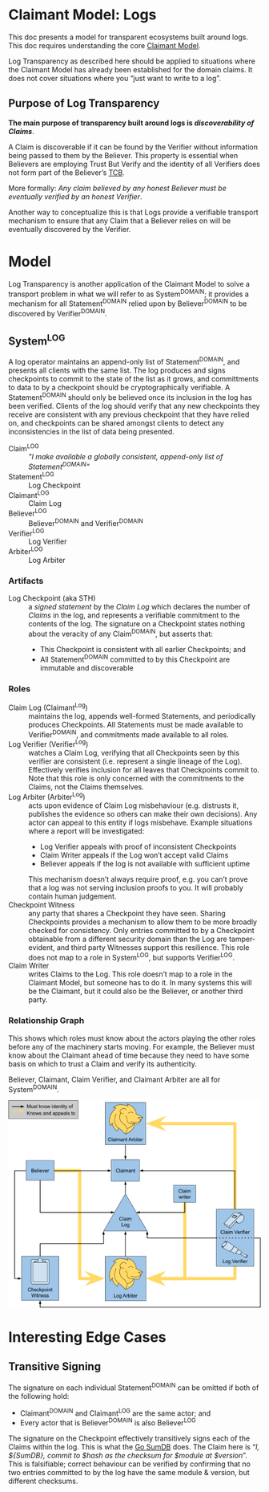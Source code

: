 # Claimant Model: Logs

This doc presents a model for transparent ecosystems built around logs. This doc requires understanding the core [Claimant Model](CoreModel.md).

Log Transparency as described here should be applied to situations where the Claimant Model has already been established for the domain claims. It does not cover situations where you “just want to write to a log”.

## Purpose of Log Transparency
**The main purpose of transparency built around logs is *discoverability of Claims***.

A Claim is discoverable if it can be found by the Verifier without information being passed to them by the Believer. This property is essential when Believers are employing Trust But Verify and the identity of all Verifiers does not form part of the Believer’s [TCB](https://en.wikipedia.org/wiki/Trusted_computing_base).

More formally: *Any claim believed by any honest Believer must be eventually verified by an honest Verifier*.

Another way to conceptualize this is that Logs provide a verifiable transport mechanism to ensure that any Claim that a Believer relies on will be eventually discovered by the Verifier.

# Model
Log Transparency is another application of the Claimant Model to solve a transport problem in what we will refer to as System<sup>DOMAIN</sup>; it provides a mechanism for all Statement<sup>DOMAIN</sup> relied upon by Believer<sup>DOMAIN</sup> to be discovered by Verifier<sup>DOMAIN</sup>.

## System<sup>LOG</sup>

A log operator maintains an append-only list of Statement<sup>DOMAIN</sup>, and presents all clients with the same list.
The log produces and signs checkpoints to commit to the state of the list as it grows, and committments to data to by a checkpoint should be cryptographically verifiable.
A Statement<sup>DOMAIN</sup> should only be believed once its inclusion in the log has been verified.
Clients of the log should verify that any new checkpoints they receive are consistent with any previous checkpoint that they have relied on, and checkpoints can be shared amongst clients to detect any inconsistencies in the list of data being presented.

<dl>
<dt>Claim<sup>LOG</sup></dt>
<dd><i>"I make available a globally consistent, append-only list of Statement<sup>DOMAIN</sup>"</i></dd>
<dt>Statement<sup>LOG</sup></dt>
<dd>Log Checkpoint</dd>
<dt>Claimant<sup>LOG</sup></dt>
<dd>Claim Log</dd>
<dt>Believer<sup>LOG</sup></dt>
<dd>Believer<sup>DOMAIN</sup> and Verifier<sup>DOMAIN</sup></dd>
<dt>Verifier<sup>LOG</sup></dt>
<dd>Log Verifier</dd>
<dt>Arbiter<sup>LOG</sup></dt>
<dd>Log Arbiter</dd>
</dl>

### Artifacts
<dl>
<dt>Log Checkpoint (aka STH)</dt>
<dd>a <i>signed statement</i> by the <i>Claim Log</i> which declares the number of <i>Claims</i> in the log, and represents a verifiable commitment to the contents of the log.
    The signature on a Checkpoint states nothing about the veracity of any Claim<sup>DOMAIN</sup>, but asserts that:
<ul>
<li>This Checkpoint is consistent with all earlier Checkpoints; and</li>
<li>All Statement<sup>DOMAIN</sup> committed to by this Checkpoint are immutable and discoverable</li>
</ul>
</dd>
</dl>

### Roles
<dl>
<dt>Claim Log (Claimant<sup>Log</sup>)</dt>
<dd>maintains the log, appends well-formed Statements, and periodically produces Checkpoints. All Statements must be made available to Verifier<sup>DOMAIN</sup>, and commitments made available to all roles.</dd>
<dt>Log Verifier (Verifier<sup>Log</sup>)</dt>
<dd>watches a Claim Log, verifying that all Checkpoints seen by this verifier are consistent (i.e. represent a single lineage of the Log). Effectively verifies inclusion for all leaves that Checkpoints commit to. Note that this role is only concerned with the commitments to the Claims, not the Claims themselves.</dd>
<dt>Log Arbiter (Arbiter<sup>Log</sup>)</dt>
<dd>acts upon evidence of Claim Log misbehaviour (e.g. distrusts it, publishes the evidence so others can make their own decisions). Any actor can appeal to this entity if logs misbehave. Example situations where a report will be investigated:
<ul>
<li>Log Verifier appeals with proof of inconsistent Checkpoints</li>
<li>Claim Writer appeals if the Log won’t accept valid Claims</li>
<li>Believer appeals if the log is not available with sufficient uptime</li>
</ul>
This mechanism doesn’t always require proof, e.g. you can’t prove that a log was not serving inclusion proofs to you. It will probably contain human judgement.</dd>
<dt>Checkpoint Witness</dt>
<dd>any party that shares a Checkpoint they have seen. Sharing Checkpoints provides a mechanism to allow them to be more broadly checked for consistency. Only entries committed to by a Checkpoint obtainable from a different security domain than the Log are tamper-evident, and third party Witnesses support this resilience. This role does not map to a role in System<sup>LOG</sup>, but supports Verifier<sup>LOG</sup>.
<!-- TODO(mhutchinson): See Closing The Loop for discussion on ensuring that ClaimLog is being fully verified.-->
</dd>
<dt>Claim Writer</dt>
<dd>writes Claims to the Log. This role doesn’t map to a role in the Claimant Model, but someone has to do it. In many systems this will be the Claimant, but it could also be the Believer, or another third party.</dd>
</dl>

### Relationship Graph
This shows which roles must know about the actors playing the other roles before any of the machinery starts moving. For example, the Believer must know about the Claimant ahead of time because they need to have some basis on which to trust a Claim and verify its authenticity.

Believer, Claimant, Claim Verifier, and Claimant Arbiter are all for System<sup>DOMAIN</sup>.

![Relationship Graph](cmrels.png)

<!-- TODO(mhutchinson): Discuss Closing The Loop when that is in the core model documentation -->

# Interesting Edge Cases
## Transitive Signing
The signature on each individual Statement<sup>DOMAIN</sup> can be omitted if both of the following hold:
* Claimant<sup>DOMAIN</sup> and Claimant<sup>LOG</sup> are the same actor; and
* Every actor that is Believer<sup>DOMAIN</sup> is also Believer<sup>LOG</sup>

The signature on the Checkpoint effectively transitively signs each of the Claims within the log. This is what the [Go SumDB](https://blog.golang.org/module-mirror-launch) does. The Claim here is “*I, ${SumDB}, commit to $hash as the checksum for $module at $version*”. This is falsifiable; correct behaviour can be verified by confirming that no two entries committed to by the log have the same module & version, but different checksums.
